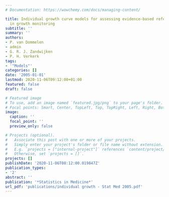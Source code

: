 ```yaml
---
# Documentation: https://wowchemy.com/docs/managing-content/

title: Individual growth curve models for assessing evidence-based referral criteria
  in growth monitoring
subtitle: ''
summary: ''
authors:
- P. van Dommelen
- admin
- G. R. J. Zandwijken
- P. H. Verkerk
tags:
- '"Models"'
categories: []
date: '2005-01-01'
lastmod: 2020-11-06T09:12:00+01:00
featured: false
draft: false

# Featured image
# To use, add an image named `featured.jpg/png` to your page's folder.
# Focal points: Smart, Center, TopLeft, Top, TopRight, Left, Right, BottomLeft, Bottom, BottomRight.
image:
  caption: ''
  focal_point: ''
  preview_only: false

# Projects (optional).
#   Associate this post with one or more of your projects.
#   Simply enter your project's folder or file name without extension.
#   E.g. `projects = ["internal-project"]` references `content/project/deep-learning/index.md`.
#   Otherwise, set `projects = []`.
projects: []
publishDate: '2020-11-06T08:12:00.019847Z'
publication_types:
- '2'
abstract: ''
publication: '*Statistics in Medicine*'
url_pdf: 'publications/individual growth - Stat Med 2005.pdf'
---
```

